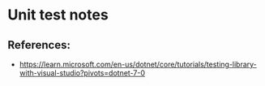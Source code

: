 ﻿

# Unit test notes

## References:

- https://learn.microsoft.com/en-us/dotnet/core/tutorials/testing-library-with-visual-studio?pivots=dotnet-7-0